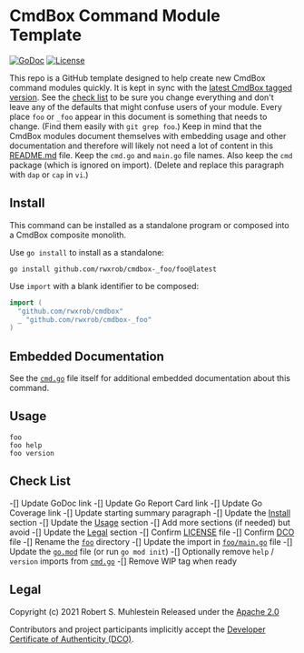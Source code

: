 # CmdBox Command Module Template

[![GoDoc](https://godoc.org/cmdbox-_foo?status.svg)](https://godoc.org/cmdbox-_foo)
[![License](https://img.shields.io/badge/license-Apache2-brightgreen.svg)](LICENSE)

This repo is a GitHub template designed to help create new CmdBox
command modules quickly. It is kept in sync with the [latest CmdBox
tagged version](). See the [check list](#check-list) to be sure
you change everything and don't leave any of the defaults that might
confuse users of your module. Every place `foo` or `_foo` appear in
this document is something that needs to change. (Find them easily with
`git grep foo`.) Keep in mind that the CmdBox modules document
themselves with embedding usage and other documentation and therefore
will likely not need a lot of content in this [README.md](README.md)
file. Keep the `cmd.go` and `main.go` file names. Also keep the `cmd`
package (which is ignored on import). (Delete and replace this paragraph
with `dap` or `cap` in `vi`.)

## Install 

This command can be installed as a standalone program or composed into a
CmdBox composite monolith.

Use `go install` to install as a standalone:

```
go install github.com/rwxrob/cmdbox-_foo/foo@latest
```

Use `import` with a blank identifier to be composed:

```go
import (
  "github.com/rwxrob/cmdbox"
  _ "github.com/rwxrob/cmdbox-_foo"
)
```

## Embedded Documentation

See the [`cmd.go`](cmd.go) file itself for additional embedded
documentation about this command.

## Usage

```
foo
foo help
foo version
```

## Check List

-[] Update GoDoc link
-[] Update Go Report Card link
-[] Update Go Coverage link
-[] Update starting summary paragraph
-[] Update the [Install](#install) section
-[] Update the [Usage](#usage) section
-[] Add more sections (if needed) but avoid
-[] Update the [Legal](#legal) section
-[] Confirm [LICENSE](LICENSE) file
-[] Confirm [DCO](DCO) file
-[] Rename the [`foo`](foo) directory
-[] Update the import in [`foo/main.go`](foo/main.go) file
-[] Update the [`go.mod`](go.mod) file (or run `go mod init`)
-[] Optionally remove `help` / `version` imports from [`cmd.go`](cmd.go)
-[] Remove WIP tag when ready

## Legal

Copyright (c) 2021 Robert S. Muhlestein
Released under the [Apache 2.0](LICENSE)

Contributors and project participants implicitly accept the 
[Developer Certificate of Authenticity (DCO)](DCO).

